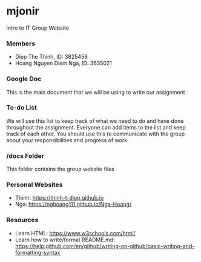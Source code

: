 # mjonir
Intro to IT Group Website

### Members
- Diep The Thinh, ID: 3825459
- Hoang Nguyen Diem Nga, ID: 3635021

### Google Doc
This is the main document that we will be using to write our assignment

### To-do List
We will use this list to keep track of what we need to do and have done throughout the assignment. Everyone can add items to the list and keep track of each other. You should use this to communicate with the group about your responsibilities and progress of work

### /docs Folder
This folder contains the group website files

### Personal Websites
- Thinh: https://thinh-t-diep.github.io
- Nga: https://nghoang111.github.io/Nga-Hoang/ 

### Resources
- Learn HTML: https://www.w3schools.com/html/
- Learn how to write/format README.md: https://help.github.com/en/github/writing-on-github/basic-writing-and-formatting-syntax
